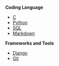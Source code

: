 **Coding Language**
* [C](C/)
* [Python](Python/)
* [SQL](SQL/)
* [Markdown](Markdown/)

**Frameworks and Tools**
* [Django](Django/)
* [Git](Git/)
